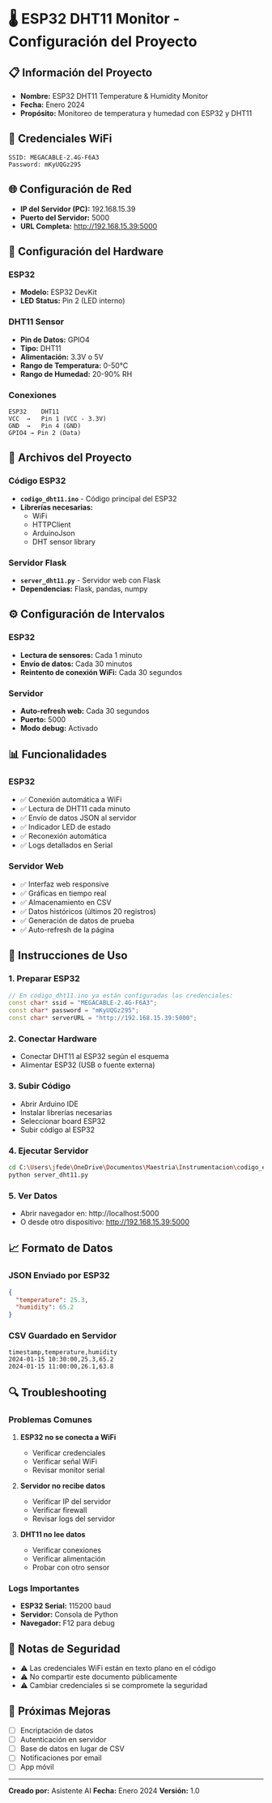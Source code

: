 # 🌡️ ESP32 DHT11 Monitor - Configuración del Proyecto

## 📋 Información del Proyecto
- **Nombre:** ESP32 DHT11 Temperature & Humidity Monitor
- **Fecha:** Enero 2024
- **Propósito:** Monitoreo de temperatura y humedad con ESP32 y DHT11

## 🔐 Credenciales WiFi
```
SSID: MEGACABLE-2.4G-F6A3
Password: mKyUQGz295
```

## 🌐 Configuración de Red
- **IP del Servidor (PC):** 192.168.15.39
- **Puerto del Servidor:** 5000
- **URL Completa:** http://192.168.15.39:5000

## 🔧 Configuración del Hardware

### ESP32
- **Modelo:** ESP32 DevKit
- **LED Status:** Pin 2 (LED interno)

### DHT11 Sensor
- **Pin de Datos:** GPIO4
- **Tipo:** DHT11
- **Alimentación:** 3.3V o 5V
- **Rango de Temperatura:** 0-50°C
- **Rango de Humedad:** 20-90% RH

### Conexiones
```
ESP32    DHT11
VCC  →   Pin 1 (VCC - 3.3V)
GND  →   Pin 4 (GND)
GPIO4 → Pin 2 (Data)
```

## 📁 Archivos del Proyecto

### Código ESP32
- **`codigo_dht11.ino`** - Código principal del ESP32
- **Librerías necesarias:**
  - WiFi
  - HTTPClient
  - ArduinoJson
  - DHT sensor library

### Servidor Flask
- **`server_dht11.py`** - Servidor web con Flask
- **Dependencias:** Flask, pandas, numpy

## ⚙️ Configuración de Intervalos

### ESP32
- **Lectura de sensores:** Cada 1 minuto
- **Envío de datos:** Cada 30 minutos
- **Reintento de conexión WiFi:** Cada 30 segundos

### Servidor
- **Auto-refresh web:** Cada 30 segundos
- **Puerto:** 5000
- **Modo debug:** Activado

## 📊 Funcionalidades

### ESP32
- ✅ Conexión automática a WiFi
- ✅ Lectura de DHT11 cada minuto
- ✅ Envío de datos JSON al servidor
- ✅ Indicador LED de estado
- ✅ Reconexión automática
- ✅ Logs detallados en Serial

### Servidor Web
- ✅ Interfaz web responsive
- ✅ Gráficas en tiempo real
- ✅ Almacenamiento en CSV
- ✅ Datos históricos (últimos 20 registros)
- ✅ Generación de datos de prueba
- ✅ Auto-refresh de la página

## 🚀 Instrucciones de Uso

### 1. Preparar ESP32
```cpp
// En codigo_dht11.ino ya están configuradas las credenciales:
const char* ssid = "MEGACABLE-2.4G-F6A3";
const char* password = "mKyUQGz295";
const char* serverURL = "http://192.168.15.39:5000";
```

### 2. Conectar Hardware
- Conectar DHT11 al ESP32 según el esquema
- Alimentar ESP32 (USB o fuente externa)

### 3. Subir Código
- Abrir Arduino IDE
- Instalar librerías necesarias
- Seleccionar board ESP32
- Subir código al ESP32

### 4. Ejecutar Servidor
```bash
cd C:\Users\jfede\OneDrive\Documentos\Maestria\Instrumentacion\codigo_esp
python server_dht11.py
```

### 5. Ver Datos
- Abrir navegador en: http://localhost:5000
- O desde otro dispositivo: http://192.168.15.39:5000

## 📈 Formato de Datos

### JSON Enviado por ESP32
```json
{
  "temperature": 25.3,
  "humidity": 65.2
}
```

### CSV Guardado en Servidor
```csv
timestamp,temperature,humidity
2024-01-15 10:30:00,25.3,65.2
2024-01-15 11:00:00,26.1,63.8
```

## 🔍 Troubleshooting

### Problemas Comunes
1. **ESP32 no se conecta a WiFi**
   - Verificar credenciales
   - Verificar señal WiFi
   - Revisar monitor serial

2. **Servidor no recibe datos**
   - Verificar IP del servidor
   - Verificar firewall
   - Revisar logs del servidor

3. **DHT11 no lee datos**
   - Verificar conexiones
   - Verificar alimentación
   - Probar con otro sensor

### Logs Importantes
- **ESP32 Serial:** 115200 baud
- **Servidor:** Consola de Python
- **Navegador:** F12 para debug

## 📝 Notas de Seguridad
- ⚠️ Las credenciales WiFi están en texto plano en el código
- ⚠️ No compartir este documento públicamente
- ⚠️ Cambiar credenciales si se compromete la seguridad

## 🔄 Próximas Mejoras
- [ ] Encriptación de datos
- [ ] Autenticación en servidor
- [ ] Base de datos en lugar de CSV
- [ ] Notificaciones por email
- [ ] App móvil

---
**Creado por:** Asistente AI
**Fecha:** Enero 2024
**Versión:** 1.0

